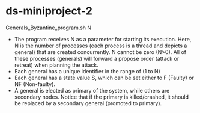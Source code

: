 # ds-miniproject-2

Generals_Byzantine_program.sh N 
* The program receives N as a parameter for starting its execution. Here, N is the number of
processes (each process is a thread and depicts a general) that are created concurrently. N
cannot be zero (N>0). All of these processes (generals) will forward a propose order (attack or
retreat) when planning the attack.
* Each general has a unique identifier in the range of (1 to N)
* Each general has a state value S, which can be set either to F (Faulty) or NF (Non-faulty).
* A general is elected as primary of the system, while others are secondary nodes. Notice that if
the primary is killed/crashed, it should be replaced by a secondary general (promoted to
primary).
